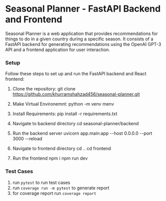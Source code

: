 # Seasonal Planner - FastAPI Backend and Frontend

Seasonal Planner is a web application that provides recommendations for things to do in a given country during a specific season. It consists of a FastAPI backend for generating recommendations using the OpenAI GPT-3 API and a frontend application for user interaction.


### Setup

Follow these steps to set up and run the FastAPI backend and React frontend:

1. Clone the repository:
    git clone https://github.com/khurramshahzad456/seasonal-planner.git

2. Make Virtual Environemnt:
    python -m venv menv

2. Install Requirements:
    pip install -r requirements.txt

3. Navigate to backend directory
    cd seasonal-planner/backend

4. Run the backend server
    uvicorn app.main:app --host 0.0.0.0 --port 3000 --reload

5. Navigate to frontend directory
    cd ..
    cd frontend

6. Run the frontend
    npm i
    npm run dev


### Test Cases
1. run `pytest` to run test cases
2. run `coverage run -m pytest` to generate report
3. for coverage report run `coverage report`